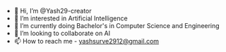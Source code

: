 - 👋 Hi, I’m @Yash29-creator
- 👀 I’m interested in Artificial Intelligence
- 🌱 I’m currently doing Bachelor's in Computer Science and Engineering
- 💞️ I’m looking to collaborate on AI
- 📫 How to reach me - yashsurve2912@gmail.com

<!---
Yash29-creator/Yash29-creator is a ✨ special ✨ repository because its `README.md` (this file) appears on your GitHub profile.
You can click the Preview link to take a look at your changes.
--->
